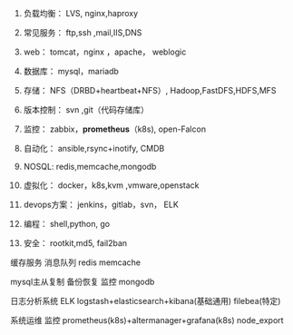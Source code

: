 1. 负载均衡： LVS, nginx,haproxy

2. 常见服务： ftp,ssh ,mail,IIS,DNS

3. web： tomcat，nginx ，apache， weblogic

4. 数据库： mysql，mariadb

5. 存储： NFS（DRBD+heartbeat+NFS）, Hadoop,FastDFS,HDFS,MFS

6. 版本控制： svn ,git（代码存储库）

7. 监控： zabbix，**prometheus**（k8s), open-Falcon

8. 自动化： ansible,rsync+inotify, CMDB

9. NOSQL: redis,memcache,mongodb

10. 虚拟化： docker，k8s,kvm ,vmware,openstack

11. devops方案： jenkins，gitlab，svn， ELK

12. 编程： shell,python, go

13. 安全： rootkit,md5, fail2ban





缓存服务  消息队列 redis  memcache 

mysql主从复制 备份恢复 监控  mongodb

日志分析系统 ELK      logstash+elasticsearch+kibana(基础通用)         filebea(特定)

系统运维   监控  prometheus(k8s)+altermanager+grafana(k8s)   node_export 

